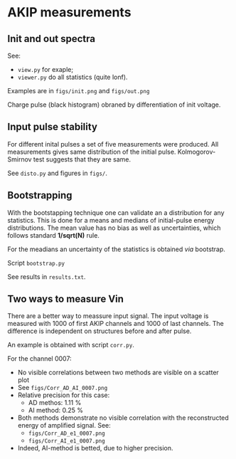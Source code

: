# AKIP measurements

## Init and out spectra

See:
 * `view.py` for exaple;
 * `viewer.py` do all statistics (quite lonf).

Examples are in `figs/init.png` and ``figs/out.png``

Charge pulse (black histogram) obraned by differentiation of init voltage.


## Input pulse stability

For different inital pulses a set of five measurements were produced.
All measurements gives same distribution of the initial pulse.
Kolmogorov-Smirnov test suggests that they are same.

See `disto.py` and figures in `figs/`.


## Bootstrapping

With the bootstapping technique one can validate an a distribution for any 
statistics. This is done for a means and medians of initial-pulse 
energy distributions. The mean value has no bias as well as uncertainties, 
which follows standard **1/sqrt(N)** rule.

For the meadians an uncertainty of the statistics is obtained _via_ bootstrap.

Script `bootstrap.py`

See results in `results.txt`.

## Two ways to measure Vin

There are a better way to meassure input signal. The input voltage is measured 
with 1000 of first AKIP channels and 1000 of last channels. The difference is 
independent on structures before and after pulse.

An example is obtained with script `corr.py`.

For the channel 0007:
  * No visible correlations between two methods are visible on a scatter plot
  * See `figs/Corr_AD_AI_0007.png`
  * Relative precision for this case:
      + AD methos: 1.11 %
      + AI method: 0.25 %
  * Both methods demonstrate no visible correlation with the reconstructed 
     energy of amplified signal. See:
      + `figs/Corr_AD_e1_0007.png`
      + `figs/Corr_AI_e1_0007.png`
  * Indeed, AI-method is betted, due to higher precision.

